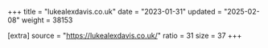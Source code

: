 +++
title = "lukealexdavis.co.uk"
date = "2023-01-31"
updated = "2025-02-08"
weight = 38153

[extra]
source = "https://lukealexdavis.co.uk/"
ratio = 31
size = 37
+++
